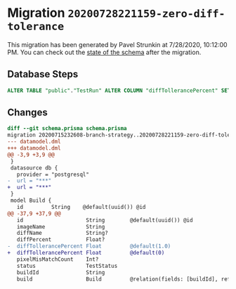 # Migration `20200728221159-zero-diff-tolerance`

This migration has been generated by Pavel Strunkin at 7/28/2020, 10:12:00 PM.
You can check out the [state of the schema](./schema.prisma) after the migration.

## Database Steps

```sql
ALTER TABLE "public"."TestRun" ALTER COLUMN "diffTollerancePercent" SET DEFAULT 0;
```

## Changes

```diff
diff --git schema.prisma schema.prisma
migration 20200715232608-branch-strategy..20200728221159-zero-diff-tolerance
--- datamodel.dml
+++ datamodel.dml
@@ -3,9 +3,9 @@
 }
 datasource db {
   provider = "postgresql"
-  url = "***"
+  url = "***"
 }
 model Build {
   id         String    @default(uuid()) @id
@@ -37,9 +37,9 @@
   id                    String        @default(uuid()) @id
   imageName             String
   diffName              String?
   diffPercent           Float?
-  diffTollerancePercent Float         @default(1.0)
+  diffTollerancePercent Float         @default(0)
   pixelMisMatchCount    Int?
   status                TestStatus
   buildId               String
   build                 Build         @relation(fields: [buildId], references: [id])
```


